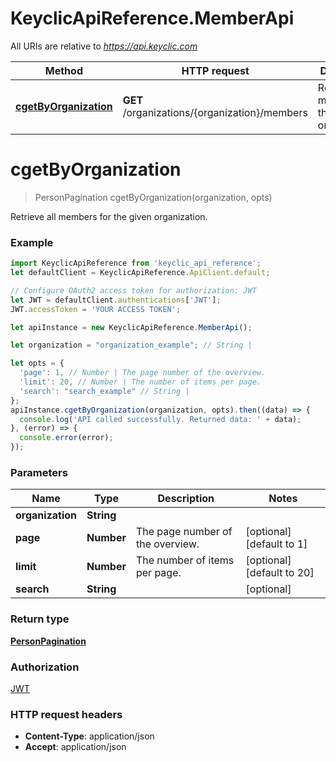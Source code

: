 # KeyclicApiReference.MemberApi

All URIs are relative to *https://api.keyclic.com*

Method | HTTP request | Description
------------- | ------------- | -------------
[**cgetByOrganization**](MemberApi.md#cgetByOrganization) | **GET** /organizations/{organization}/members | Retrieve all members for the given organization.


<a name="cgetByOrganization"></a>
# **cgetByOrganization**
> PersonPagination cgetByOrganization(organization, opts)

Retrieve all members for the given organization.

### Example
```javascript
import KeyclicApiReference from 'keyclic_api_reference';
let defaultClient = KeyclicApiReference.ApiClient.default;

// Configure OAuth2 access token for authorization: JWT
let JWT = defaultClient.authentications['JWT'];
JWT.accessToken = 'YOUR ACCESS TOKEN';

let apiInstance = new KeyclicApiReference.MemberApi();

let organization = "organization_example"; // String | 

let opts = { 
  'page': 1, // Number | The page number of the overview.
  'limit': 20, // Number | The number of items per page.
  'search': "search_example" // String | 
};
apiInstance.cgetByOrganization(organization, opts).then((data) => {
  console.log('API called successfully. Returned data: ' + data);
}, (error) => {
  console.error(error);
});

```

### Parameters

Name | Type | Description  | Notes
------------- | ------------- | ------------- | -------------
 **organization** | **String**|  | 
 **page** | **Number**| The page number of the overview. | [optional] [default to 1]
 **limit** | **Number**| The number of items per page. | [optional] [default to 20]
 **search** | **String**|  | [optional] 

### Return type

[**PersonPagination**](PersonPagination.md)

### Authorization

[JWT](../README.md#JWT)

### HTTP request headers

 - **Content-Type**: application/json
 - **Accept**: application/json

